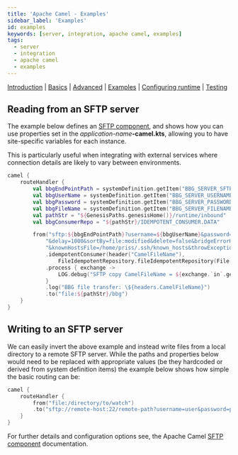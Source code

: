 ```yaml
---
title: 'Apache Camel - Examples'
sidebar_label: 'Examples'
id: examples
keywords: [server, integration, apache camel, examples]
tags:
  - server
  - integration
  - apache camel
  - examples
---
```


[Introduction](/server/integration/apache-camel/introduction/)  | [Basics](/server/integration/apache-camel/basics) | [Advanced](/server/integration/apache-camel/advanced) | [Examples](/server/integration/apache-camel/examples) | [Configuring runtime](/server/integration/apache-camel/configuring-runtime) | [Testing](/server/integration/apache-camel/testing)

## Reading from an SFTP server

The example below defines an [SFTP component](https://camel.apache.org/components/3.16.x/sftp-component.html), and shows how you can use properties set in the _application-name_**-camel.kts**, allowing you to have site-specific variables for each instance.

This is particularly useful when integrating with external services where connection details are likely to vary between environments.

```kotlin
camel {
    routeHandler {
        val bbgEndPointPath = systemDefinition.getItem("BBG_SERVER_SFTP")
        val bbgUserName = systemDefinition.getItem("BBG_SERVER_USERNAME")
        val bbgPassword = systemDefinition.getItem("BBG_SERVER_PASSWORD")
        val bbgFileName = systemDefinition.getItem("BBG_SERVER_FILENAME")
        val pathStr = "${GenesisPaths.genesisHome()}/runtime/inbound"
        val bbgConsumerRepo = "${pathStr}/IDEMPOTENT_CONSUMER.DATA"

        from("sftp:${bbgEndPointPath}?username=${bbgUserName}&password=${bbgPassword}&include=$${bbgFileName}" +
            "&delay=1000&sortBy=file:modified&delete=false&bridgeErrorHandler=true" +
            "&knownHostsFile=/home/priss/.ssh/known_hosts&throwExceptionOnConnectFailed=true&stepwise=false")
            .idempotentConsumer(header("CamelFileName"),
                FileIdempotentRepository.fileIdempotentRepository(File(bbgConsumerRepo), 300000, 15000000))
            .process { exchange ->
                LOG.debug("SFTP copy CamelFileName = ${exchange.`in`.getHeader("CamelFileNameOnly").toString()}")
            }
            .log("BBG file transfer: \${headers.CamelFileName}")
            .to("file:${pathStr}/bbg")
    }
}
```

## Writing to an SFTP server

We can easily invert the above example and instead write files from a local directory to a remote SFTP server.
While the paths and properties below would need to be replaced with appropriate values (be they hardcoded or derived from system definition items) the example below shows how simple the basic routing can be:

```kotlin
camel {
    routeHandler {
        from("file:/directory/to/watch")
        .to("sftp://remote-host:22/remote-path?username=user&password=pass")
    }
}
```

For further details and configuration options see, the Apache Camel [SFTP component](https://camel.apache.org/components/3.16.x/sftp-component.html) documentation.

